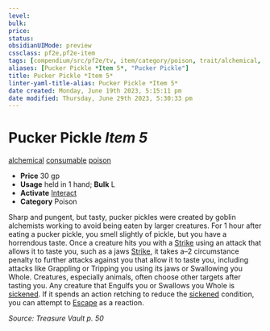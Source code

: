 ```yaml
---
level:
bulk:
price:
status:
obsidianUIMode: preview
cssclass: pf2e,pf2e-item
tags: [compendium/src/pf2e/tv, item/category/poison, trait/alchemical, trait/consumable, trait/poison]
aliases: [Pucker Pickle *Item 5*, "Pucker Pickle"]
title: Pucker Pickle *Item 5*
linter-yaml-title-alias: Pucker Pickle *Item 5*
date created: Monday, June 19th 2023, 5:15:11 pm
date modified: Thursday, June 29th 2023, 5:30:33 pm
---
```


# Pucker Pickle *Item 5*

[alchemical](rules/traits/alchemical.md) [consumable](rules/traits/consumable.md) [poison](rules/traits/poison.md)  

- **Price** 30 gp
- **Usage** held in 1 hand; **Bulk** L
- **Activate** [Interact](rules/actions/interact.md)
- **Category** Poison

Sharp and pungent, but tasty, pucker pickles were created by goblin alchemists working to avoid being eaten by larger creatures. For 1 hour after eating a pucker pickle, you smell slightly of pickle, but you have a horrendous taste. Once a creature hits you with a [Strike](rules/actions/strike.md) using an attack that allows it to taste you, such as a jaws [Strike](rules/actions/strike.md), it takes a–2 circumstance penalty to further attacks against you that allow it to taste you, including attacks like Grappling or Tripping you using its jaws or Swallowing you Whole. Creatures, especially animals, often choose other targets after tasting you. Any creature that Engulfs you or Swallows you Whole is [sickened](rules/conditions.md#Sickened). If it spends an action retching to reduce the [sickened](rules/conditions.md#Sickened) condition, you can attempt to [Escape](rules/actions/escape.md) as a reaction.

*Source: Treasure Vault p. 50*
